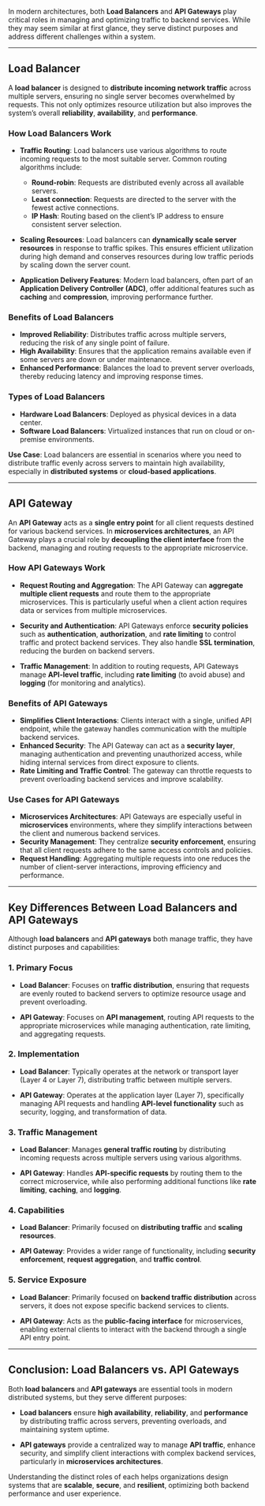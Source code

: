In modern architectures, both **Load Balancers** and **API Gateways** play critical roles in managing and optimizing traffic to backend services. While they may seem similar at first glance, they serve distinct purposes and address different challenges within a system.

---

## Load Balancer

A **load balancer** is designed to **distribute incoming network traffic** across multiple servers, ensuring no single server becomes overwhelmed by requests. This not only optimizes resource utilization but also improves the system’s overall **reliability**, **availability**, and **performance**.

### How Load Balancers Work

- **Traffic Routing**: Load balancers use various algorithms to route incoming requests to the most suitable server. Common routing algorithms include:
    
    - **Round-robin**: Requests are distributed evenly across all available servers.
    - **Least connection**: Requests are directed to the server with the fewest active connections.
    - **IP Hash**: Routing based on the client’s IP address to ensure consistent server selection.
- **Scaling Resources**: Load balancers can **dynamically scale server resources** in response to traffic spikes. This ensures efficient utilization during high demand and conserves resources during low traffic periods by scaling down the server count.
    
- **Application Delivery Features**: Modern load balancers, often part of an **Application Delivery Controller (ADC)**, offer additional features such as **caching** and **compression**, improving performance further.
    

### Benefits of Load Balancers

- **Improved Reliability**: Distributes traffic across multiple servers, reducing the risk of any single point of failure.
- **High Availability**: Ensures that the application remains available even if some servers are down or under maintenance.
- **Enhanced Performance**: Balances the load to prevent server overloads, thereby reducing latency and improving response times.

### Types of Load Balancers

- **Hardware Load Balancers**: Deployed as physical devices in a data center.
- **Software Load Balancers**: Virtualized instances that run on cloud or on-premise environments.

**Use Case**: Load balancers are essential in scenarios where you need to distribute traffic evenly across servers to maintain high availability, especially in **distributed systems** or **cloud-based applications**.

---

## API Gateway

An **API Gateway** acts as a **single entry point** for all client requests destined for various backend services. In **microservices architectures**, an API Gateway plays a crucial role by **decoupling the client interface** from the backend, managing and routing requests to the appropriate microservice.

### How API Gateways Work

- **Request Routing and Aggregation**: The API Gateway can **aggregate multiple client requests** and route them to the appropriate microservices. This is particularly useful when a client action requires data or services from multiple microservices.
    
- **Security and Authentication**: API Gateways enforce **security policies** such as **authentication**, **authorization**, and **rate limiting** to control traffic and protect backend services. They also handle **SSL termination**, reducing the burden on backend servers.
    
- **Traffic Management**: In addition to routing requests, API Gateways manage **API-level traffic**, including **rate limiting** (to avoid abuse) and **logging** (for monitoring and analytics).
    

### Benefits of API Gateways

- **Simplifies Client Interactions**: Clients interact with a single, unified API endpoint, while the gateway handles communication with the multiple backend services.
- **Enhanced Security**: The API Gateway can act as a **security layer**, managing authentication and preventing unauthorized access, while hiding internal services from direct exposure to clients.
- **Rate Limiting and Traffic Control**: The gateway can throttle requests to prevent overloading backend services and improve scalability.

### Use Cases for API Gateways

- **Microservices Architectures**: API Gateways are especially useful in **microservices** environments, where they simplify interactions between the client and numerous backend services.
- **Security Management**: They centralize **security enforcement**, ensuring that all client requests adhere to the same access controls and policies.
- **Request Handling**: Aggregating multiple requests into one reduces the number of client-server interactions, improving efficiency and performance.

---

## Key Differences Between Load Balancers and API Gateways

Although **load balancers** and **API gateways** both manage traffic, they have distinct purposes and capabilities:

### 1. **Primary Focus**

- **Load Balancer**: Focuses on **traffic distribution**, ensuring that requests are evenly routed to backend servers to optimize resource usage and prevent overloading.
    
- **API Gateway**: Focuses on **API management**, routing API requests to the appropriate microservices while managing authentication, rate limiting, and aggregating requests.
    

### 2. **Implementation**

- **Load Balancer**: Typically operates at the network or transport layer (Layer 4 or Layer 7), distributing traffic between multiple servers.
    
- **API Gateway**: Operates at the application layer (Layer 7), specifically managing API requests and handling **API-level functionality** such as security, logging, and transformation of data.
    

### 3. **Traffic Management**

- **Load Balancer**: Manages **general traffic routing** by distributing incoming requests across multiple servers using various algorithms.
    
- **API Gateway**: Handles **API-specific requests** by routing them to the correct microservice, while also performing additional functions like **rate limiting**, **caching**, and **logging**.
    

### 4. **Capabilities**

- **Load Balancer**: Primarily focused on **distributing traffic** and **scaling resources**.
    
- **API Gateway**: Provides a wider range of functionality, including **security enforcement**, **request aggregation**, and **traffic control**.
    

### 5. **Service Exposure**

- **Load Balancer**: Primarily focused on **backend traffic distribution** across servers, it does not expose specific backend services to clients.
    
- **API Gateway**: Acts as the **public-facing interface** for microservices, enabling external clients to interact with the backend through a single API entry point.
    

---

## Conclusion: Load Balancers vs. API Gateways

Both **load balancers** and **API gateways** are essential tools in modern distributed systems, but they serve different purposes:

- **Load balancers** ensure **high availability**, **reliability**, and **performance** by distributing traffic across servers, preventing overloads, and maintaining system uptime.
    
- **API gateways** provide a centralized way to manage **API traffic**, enhance security, and simplify client interactions with complex backend services, particularly in **microservices architectures**.
    

Understanding the distinct roles of each helps organizations design systems that are **scalable**, **secure**, and **resilient**, optimizing both backend performance and user experience.